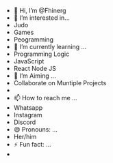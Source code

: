 - 👋 Hi, I’m @Fhinerg
- 👀 I’m interested in...
- Judo
- Games
- Peogramming
- 🌱 I’m currently learning ...
- Programming Logic
- JavaScript
- React Node JS
- 💞️ I’m Aiming ...
- Collaborate on Muntiple Projects
- 
- 📫 How to reach me ...
- Whatsapp
- Instagram
- Discord
- 😄 Pronouns: ...
- Her/him
- ⚡ Fun fact: ...
- 

<!---
Fhinerg/Fhinerg is a ✨ special ✨ repository because its `README.md` (this file) appears on your GitHub profile.
You can click the Preview link to take a look at your changes.
--->
